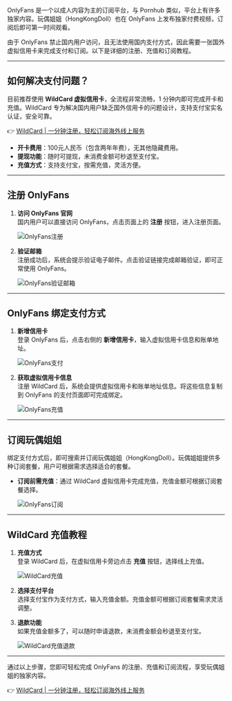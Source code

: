 OnlyFans 是一个以成人内容为主的订阅平台，与 Pornhub 类似，平台上有许多独家内容。玩偶姐姐（HongKongDoll）也在 OnlyFans 上发布独家付费视频，订阅后即可第一时间观看。

由于 OnlyFans 禁止国内用户访问，且无法使用国内支付方式，因此需要一张国外虚拟信用卡来完成支付和订阅。以下是详细的注册、充值和订阅教程。

---

## 如何解决支付问题？

目前推荐使用 **WildCard 虚拟信用卡**，全流程非常流畅，1 分钟内即可完成开卡和充值。WildCard 专为解决国内用户缺乏国外信用卡的问题设计，支持支付宝实名认证，安全可靠。

👉 [WildCard | 一分钟注册，轻松订阅海外线上服务](https://bit.ly/bewildcard)

- **开卡费用**：100元人民币（包含两年年费），无其他隐藏费用。
- **提现功能**：随时可提现，未消费金额可秒退至支付宝。
- **充值方式**：支持支付宝，按需充值，灵活方便。

---

## 注册 OnlyFans

1. **访问 OnlyFans 官网**  
   国内用户可以直接访问 OnlyFans，点击页面上的 **注册** 按钮，进入注册页面。

   ![OnlyFans注册](https://cdn.spoock.com/img/285539d8fbb8266a.webp)

2. **验证邮箱**  
   注册成功后，系统会提示验证电子邮件。点击验证链接完成邮箱验证，即可正常使用 OnlyFans。

   ![OnlyFans验证邮箱](https://cdn.spoock.com/img/e7d042da2e.png)

---

## OnlyFans 绑定支付方式

1. **新增信用卡**  
   登录 OnlyFans 后，点击右侧的 **新增信用卡**，输入虚拟信用卡信息和账单地址。

   ![OnlyFans支付](https://cdn.spoock.com/img/d015e976162f7594.webp)

2. **获取虚拟信用卡信息**  
   注册 WildCard 后，系统会提供虚拟信用卡和账单地址信息。将这些信息复制到 OnlyFans 的支付页面即可完成绑定。

   ![OnlyFans充值](https://cdn.spoock.com/img/bc4bf21340ef2957.webp)

---

## 订阅玩偶姐姐

绑定支付方式后，即可搜索并订阅玩偶姐姐（HongKongDoll）。玩偶姐姐提供多种订阅套餐，用户可根据需求选择适合的套餐。

- **订阅前需充值**：通过 WildCard 虚拟信用卡完成充值，充值金额可根据订阅套餐选择。

   ![OnlyFans订阅](https://cdn.spoock.com/img/a27b5f56424a5a9e.webp)

---

## WildCard 充值教程

1. **充值方式**  
   登录 WildCard 后，在虚拟信用卡旁边点击 **充值** 按钮，选择线上充值。

   ![WildCard充值](https://cdn.spoock.com/img/156205cc04312b7c.webp)

2. **选择支付平台**  
   选择支付宝作为支付方式，输入充值金额。充值金额可根据订阅套餐需求灵活调整。

3. **退款功能**  
   如果充值金额多了，可以随时申请退款，未消费金额会秒退至支付宝。

   ![WildCard充值退款](https://cdn.spoock.com/img/9a2a1d057e8abe3a.webp)

---

通过以上步骤，您即可轻松完成 OnlyFans 的注册、充值和订阅流程，享受玩偶姐姐的独家内容。

👉 [WildCard | 一分钟注册，轻松订阅海外线上服务](https://bit.ly/bewildcard)